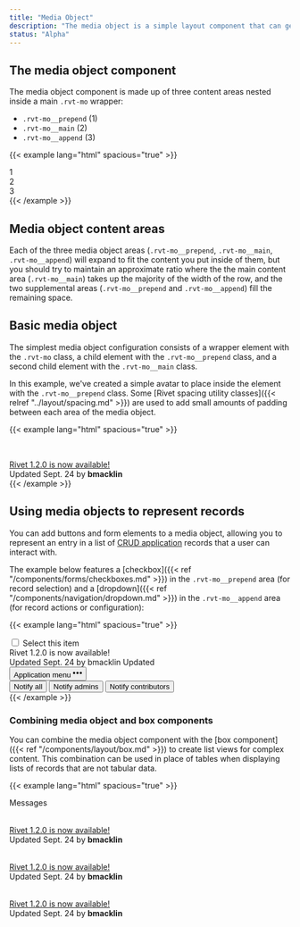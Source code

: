 ```yaml
---
title: "Media Object"
description: "The media object is a simple layout component that can generally be used to display items in a list of content."
status: "Alpha"
---
```

## The media object component
The media object component is made up of three content areas nested inside a main `.rvt-mo` wrapper:

- `.rvt-mo__prepend` (1)
- `.rvt-mo__main` (2)
- `.rvt-mo__append` (3)

{{< example lang="html" spacious="true" >}}<div class="rvt-mo">
  <div class="rvt-mo__prepend">
    1
  </div>
  <div class="rvt-mo__main">
    2
  </div>
  <div class="rvt-mo__append">
    3
  </div>
</div>
{{< /example >}}

## Media object content areas
Each of the three media object areas (`.rvt-mo__prepend`, `.rvt-mo__main`, `.rvt-mo__append`) will expand to fit the content you put inside of them, but you should try to maintain an approximate ratio where the the main content area (`.rvt-mo__main`) takes up the majority of the width of the row, and the two supplemental areas (`.rvt-mo__prepend` and `.rvt-mo__append`) fill the remaining space.

## Basic media object
The simplest media object configuration consists of a wrapper element with the `.rvt-mo` class, a child element with the `.rvt-mo__prepend` class, and a second child element with the `.rvt-mo__main` class. 

In this example, we've created a simple avatar to place inside the element with the `.rvt-mo__prepend` class. Some [Rivet spacing utility classes]({{< relref "../layout/spacing.md" >}}) are used to add small amounts of padding between each area of the media object.

{{< example lang="html" spacious="true" >}}<div class="rvt-mo">
  <div class="rvt-mo__prepend">
    <div style="width: 2rem; height: 2rem; border-radius: 999rem; overflow: hidden;" class="rvt-m-right-sm">
      <img src="https://www.fillmurray.com/g/200/200" alt="">
    </div>
  </div>
  <div class="rvt-mo__main">
    <a href="#" class="rvt-link-bold rvt-ts-18">Rivet 1.2.0 is now available!</a>
    <div class="rvt-ts-14">Updated Sept. 24 by <strong>bmacklin</strong></div>
  </div>
</div>
{{< /example >}}

## Using media objects to represent records
You can add buttons and form elements to a media object, allowing you to represent an entry in a list of [CRUD application](https://en.wikipedia.org/wiki/Create,_read,_update_and_delete) records that a user can interact with.

The example below features a [checkbox]({{< ref "/components/forms/checkboxes.md" >}}) in the `.rvt-mo__prepend` area (for record selection) and a [dropdown]({{< ref "/components/navigation/dropdown.md" >}}) in the `.rvt-mo__append` area (for record actions or configuration):

{{< example lang="html" spacious="true" >}}<div class="rvt-mo">
  <div class="rvt-mo__prepend">
    <input id="check-1" type="checkbox" aria-describedby="option-1-title">
    <label for="check-1">
      <span class="rvt-sr-only">Select this item</span>
    </label>
  </div>
  <div class="rvt-mo__main">
    <div href="#" class="rvt-text-bold rvt-ts-18" id="option-1-title">Rivet 1.2.0 is now available!</div>
    <div>
      <span class="rvt-ts-14">Updated Sept. 24 by bmacklin</span>
      <span class="rvt-badge">Updated</span>
    </div>
  </div>
  <div class="rvt-mo__append">
    <div class="rvt-dropdown">
      <button class="rvt-button rvt-button--small rvt-button--plain" type="button" data-dropdown-toggle="dropdown-1"
        aria-haspopup="true" aria-expanded="false">
        <span class="rvt-sr-only">Application menu</span>
        <svg xmlns="http://www.w3.org/2000/svg" width="16" height="16" viewBox="0 0 16 16">
          <g fill="currentColor">
            <circle cx="8" cy="8" r="2"></circle>
            <circle cx="14" cy="8" r="2"></circle>
            <circle cx="2" cy="8" r="2"></circle>
          </g>
        </svg>
      </button>
      <div class="rvt-dropdown__menu rvt-dropdown__menu--right" id="dropdown-1" role="menu" aria-hidden="true">
        <button role="menuitemradio">Notify all</button>
        <button role="menuitemradio" aria-checked="true">Notify admins</button>
        <button role="menuitemradio">Notify contributors</button>
      </div>
    </div>
  </div>
</div>
{{< /example >}}

### Combining media object and box components
You can combine the media object component with the [box component]({{< ref "/components/layout/box.md" >}}) to create list views for complex content. This combination can be used in place of tables when displaying lists of records that are not tabular data.

{{< example lang="html" spacious="true" >}}<div class="rvt-box">
  <div class="rvt-box__header">
    Messages
  </div>
  <div class="rvt-box__row">
    <div class="rvt-mo">
      <div class="rvt-mo__prepend">
        <div style="width: 2rem; height: 2rem; border-radius: 999rem; overflow: hidden;" class="rvt-m-right-sm">
          <img src="https://www.fillmurray.com/g/200/200" alt="">
        </div>
      </div>
      <div class="rvt-mo__main">
        <a href="#" class="rvt-link-bold rvt-ts-18">Rivet 1.2.0 is now available!</a>
        <div class="rvt-ts-14">Updated Sept. 24 by <strong>bmacklin</strong></div>
      </div>
    </div>
  </div>
  <div class="rvt-box__row">
    <div class="rvt-mo">
      <div class="rvt-mo__prepend">
        <div style="width: 2rem; height: 2rem; border-radius: 999rem; overflow: hidden;" class="rvt-m-right-sm">
          <img src="https://www.fillmurray.com/g/200/200" alt="">
        </div>
      </div>
      <div class="rvt-mo__main">
        <a href="#" class="rvt-link-bold rvt-ts-18">Rivet 1.2.0 is now available!</a>
        <div class="rvt-ts-14">Updated Sept. 24 by <strong>bmacklin</strong></div>
      </div>
    </div>
  </div>
  <div class="rvt-box__row">
    <div class="rvt-mo">
      <div class="rvt-mo__prepend">
        <div style="width: 2rem; height: 2rem; border-radius: 999rem; overflow: hidden;" class="rvt-m-right-sm">
          <img src="https://www.fillmurray.com/g/200/200" alt="">
        </div>
      </div>
      <div class="rvt-mo__main">
        <a href="#" class="rvt-link-bold rvt-ts-18">Rivet 1.2.0 is now available!</a>
        <div class="rvt-ts-14">Updated Sept. 24 by <strong>bmacklin</strong></div>
      </div>
    </div>
  </div>
</div>

